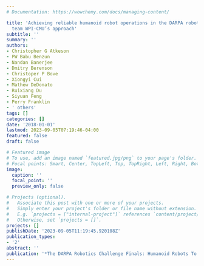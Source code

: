 ```yaml
---
# Documentation: https://wowchemy.com/docs/managing-content/

title: 'Achieving reliable humanoid robot operations in the DARPA robotics challenge:
  team WPI-CMU’s approach'
subtitle: ''
summary: ''
authors:
- Christopher G Atkeson
- PW Babu Benzun
- Nandan Banerjee
- Dmitry Berenson
- Christoper P Bove
- Xiongyi Cui
- Mathew DeDonato
- Ruixiang Du
- Siyuan Feng
- Perry Franklin
- ' others'
tags: []
categories: []
date: '2018-01-01'
lastmod: 2023-09-05T07:19:46-04:00
featured: false
draft: false

# Featured image
# To use, add an image named `featured.jpg/png` to your page's folder.
# Focal points: Smart, Center, TopLeft, Top, TopRight, Left, Right, BottomLeft, Bottom, BottomRight.
image:
  caption: ''
  focal_point: ''
  preview_only: false

# Projects (optional).
#   Associate this post with one or more of your projects.
#   Simply enter your project's folder or file name without extension.
#   E.g. `projects = ["internal-project"]` references `content/project/deep-learning/index.md`.
#   Otherwise, set `projects = []`.
projects: []
publishDate: '2023-09-05T11:19:45.920108Z'
publication_types:
- '2'
abstract: ''
publication: '*The DARPA Robotics Challenge Finals: Humanoid Robots To The Rescue*'
---
```

